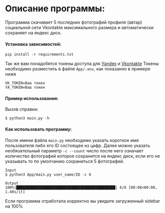 # Описание программы:
Программа скачивает 5 последних фотографий профиля (автар) социальной сети Vkontakte максимального размера и автоматически сохраняет на яндекс диск.

#### Установка зависимостей:
```
pip install -r requirements.txt
```
Так же вам понадобятся токены доступа для [Yandex](https://yandex.ru/dev/direct/doc/dg/concepts/access.html) и [Vkontakte](https://vk.com/dev/access_token)
Токены необходимо разместить в файле ```App/.env```, как показанно в примере ниже
```
VK_TOKEN=Ваш токен
YA_TOKEN=Ваш токен
```

#### Пример использования:
Вызов справки:
```
$ python3 main.py -h
```
#### Как использовать программу:
После имени файла ```main.py``` необходимо указать короткое имя пользователя либо его ID состоящее из цифр.
Далее можно указать необязательный параметр ```-c --count``` число после него означает количество фотографий которое сохранится на яндекс диск, если его не указывать то по умолчанию сохраниться 5 фотографий.
```
Input
$ python3 App/main.py user_name/ID -c 6

Output
100%|█████████████████████████████████████████████| 6/6 [00:08<00:00,  1.40s/it]
```
Если программа отработала корректно вы увидите загруженный sidebar на 100%